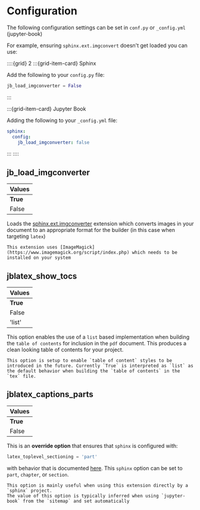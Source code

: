 # Configuration

The following configuration settings can be set in `conf.py` or `_config.yml` (jupyter-book)

For example, ensuring `sphinx.ext.imgconvert` doesn't get loaded you can use:

::::{grid} 2
:::{grid-item-card} Sphinx

Add the following to your `config.py` file:

```python
jb_load_imgconverter = False
```
:::

:::{grid-item-card} Jupyter Book

Adding the following to your `_config.yml` file:

```yaml
sphinx:
  config:
    jb_load_imgconverter: false
```
:::
::::

## jb_load_imgconverter

| Values |
|--------|
| **True** |
| False  |

Loads the [sphinx.ext.imgconverter](https://www.sphinx-doc.org/en/master/usage/extensions/imgconverter.html) extension which converts images in your document to an appropriate format for the builder (in this case when targeting `latex`)

```{warning}
This extension uses [ImageMagick](https://www.imagemagick.org/script/index.php) which needs to be installed on your system
```

## jblatex_show_tocs

| Values |
|--------|
| **True** |
| False  |
| 'list' |

This option enables the use of a `list` based implementation when building the `table of contents` for inclusion in the `pdf` document. This produces a clean looking table of contents for your project.

```{note}
This option is setup to enable `table of content` styles to be introduced in the future. Currently `True` is interpreted as `list` as the default behavior when building the `table of contents` in the `tex` file.
```


## jblatex_captions_parts

| Values |
|--------|
| **True** |
| False  |

This is an **override option** that ensures that `sphinx` is configured with:

```python
latex_toplevel_sectioning = 'part'
```

with behavior that is documented [here](https://www.sphinx-doc.org/en/master/usage/configuration.html#confval-latex_toplevel_sectioning). This `sphinx` option can be set to `part`, `chapter`, or `section`.

```{note}
This option is mainly useful when using this extension directly by a `sphinx` project.
The value of this option is typically inferred when using `jupyter-book` from the `sitemap` and set automatically
```
